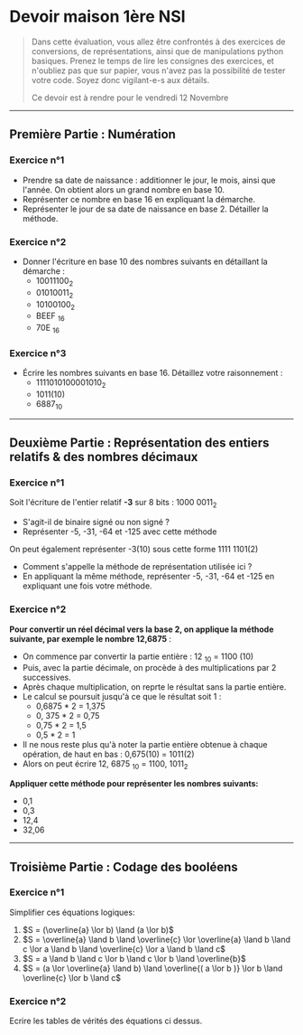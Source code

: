 # Devoir maison 1ère NSI



> Dans cette évaluation, vous allez être confrontés à des exercices de conversions, de représentations, ainsi que de manipulations python basiques.
> Prenez le temps de lire les consignes des exercices, et n'oubliez pas que sur papier, vous n'avez pas la possibilité de tester votre code. Soyez donc vigilant-e-s aux détails. 
>
> Ce devoir est à rendre pour le vendredi 12 Novembre

------------



## Première Partie : Numération



### Exercice n°1

- Prendre sa date de naissance : additionner le jour, le mois, ainsi que l'année. On obtient alors un grand nombre en base 10.
- Représenter ce nombre en base 16 en expliquant la démarche.
- Représenter le jour de sa date de naissance en base 2. Détailler la méthode.



### Exercice n°2

- Donner l'écriture en base 10 des nombres suivants en détaillant la démarche :
  - 10011100<sub>2</sub>
  - 01010011<sub>2</sub>
  - 10100100<sub>2</sub>
  - BEEF <sub>16</sub>
  - 70E <sub>16</sub>





### Exercice n°3

- Écrire les nombres suivants en base 16. Détaillez votre raisonnement :
  - 1111010100001010<sub>2</sub>
  - 1011(10)
  - 6887<sub>10</sub>

-------------



## Deuxième Partie : Représentation des entiers relatifs & des nombres décimaux



### Exercice n°1

Soit l'écriture de l'entier relatif  **-3** sur 8 bits : 1000 0011<sub>2</sub>

- S'agit-il de binaire signé ou non signé ?
- Représenter -5,  -31, -64 et  -125 avec cette méthode

On peut également représenter -3(10) sous cette forme 1111 1101(2)

- Comment s'appelle la méthode de représentation utilisée ici ?
- En appliquant la même méthode, représenter -5, -31, -64 et -125 en expliquant une fois votre méthode.





### Exercice n°2



 **Pour convertir un réel décimal vers la base 2, on applique la méthode suivante, par exemple le nombre 12,6875** :

- On commence par convertir la partie entière : 12 <sub>10</sub> = 1100 (10)
- Puis, avec la partie décimale, on procède à des multiplications par 2 successives.
- Après chaque multiplication, on reprte le résultat sans la partie entière.
- Le calcul se poursuit jusqu'à ce que le résultat soit 1 :
  - 0,6875 * 2 = 1,375
  - 0, 375 * 2 = 0,75 
  - 0,75 * 2 = 1,5
  - 0,5 * 2 = 1
- Il ne nous reste plus qu'à noter la partie entière obtenue à chaque opération, de haut en bas : 0,675(10) = 1011(2) 
- Alors on peut écrire 12, 6875 <sub>10</sub> = 1100, 1011<sub>2</sub>



**Appliquer cette méthode pour représenter les nombres suivants:**

- 0,1 
- 0,3
- 12,4
-  32,06



--------------



## Troisième Partie : Codage des booléens



### Exercice n°1

Simplifier ces équations logiques:

1. $`S = (\overline{a} \lor b) \land (a \lor b)`$
2. $`S = \overline{a} \land b \land \overline{c} \lor \overline{a} \land b \land c \lor a \land b \land \overline{c} \lor a \land b \land c`$
3. $`S = a \land b \land c \lor b \land c \lor b \land \overline{b}`$
4. $`S = (a \lor \overline{a} \land b) \land \overline{( a \lor b )} \lor b \land \overline{c} \lor b \land c`$



### Exercice n°2



Ecrire les tables de vérités des équations ci dessus.





